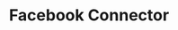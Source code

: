 ---
title: Facebook Connector
description: Quickly move data into Facebook for advertising and analytics.
image: /img/products/connectors/facebook_connector.png
---